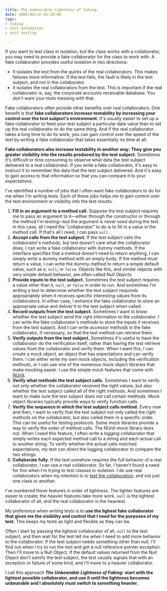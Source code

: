 ```yaml
--- 
title: The Unbearable Lightness of Faking
date: 2005/04/14 20:20:00
tags: 
- coding
- test automation
- unit testing

---
```


<p>If you want to test class in isolation, but the class works with a collaborator, you may need to provide a fake collaborator for the class to work with. A fake collaborator provides useful isolation in two directions:</p>

<ul>
	<li>It isolates the test from the quirks of the real collaborators. This makes failures more informative: If the test fails, the fault is likely in the test subject, and not in the collaborator.</li>
	<li>It isolates the real collaborators from the test. This is important if the real collaborator is, say, the corporate accounts receivable database. You don't want your tests messing with that.</li>
</ul>
Fake collaborators often provide other benefits over real collaborators.  One benefit is that <strong>fake collaborators increase testability by increasing your control over the test subject's environment.</strong> It's usually easier to set up a fake collaborator to feed your test subject a particular data value than to set up the real collaborator to do the same thing. And if the real collaborator takes a long time to do its work, you can gain control over the speed of the test by writing a fake collaborator that takes essentially no time at all.

<strong>Fake collaborators also increase testability in another way: They give you greater visibility into the results produced by the test subject.</strong> Sometimes it's difficult or time consuming to observe what data the test subject delivered to a real collaborator. If you write a fake collaborator, it's easy to instruct it to remember the data that the test subject delivered. And it's easy to gain access to that information so that you can compare it to your expectations.

I've identified a number of jobs that I often want fake collaborators to do for me when I'm writing tests. Each of these jobs helps me to gain control over the test environment or visibility into the test results.
<ol>
	<li> <strong>Fill in an argument to a method call.</strong> Suppose the test subject requires me to pass an argument to it—either through the constructor or through the method I'm testing—but the argument is never used during the test. In this case, all I need the "collaborator" to do is to fill in a value in the method call. If that's all I need, I can pass <code>null</code>.</li>
	<li> <strong>Accept calls from the test subject.</strong> If the test subject calls the collaborator's methods, but test doesn't care what the collaborator does, I can write a fake collaborator with dummy methods. If the interface specifies that a method doesn't need to return anything, I can simply write a dummy method with an empty body. If the method must return a value, I can write the dummy method to return a simple default value, such as <code>0</code>, <code>null</code>, or <code>false</code>.  Objects like this, and similar objects with very simple default behavior, are often called <em>Null Objects.</em></li>
	<li> <strong>Provide inputs to the test subject.</strong>  Sometimes the test subject requires a value other than <code>0</code>, <code>null</code>, or <code>false</code> in order to run. And sometimes I'm writing a test to determine whether the test subject responds appropriately when it receives specific interesting values from its collaborators. In either case, I enhance the fake collaborator to store an appropriate value and deliver it to the test subject when called.</li>
	<li> <strong>Record outputs from the test subject.</strong> Sometimes I want to know whether the test subject send the right information to the collaborator. I can write the fake collaborator's methods to store the inputs it receives from the test subject. And I can write accessor methods in the fake collaborator, if necessary, so that the test method can retrieve them.</li>
	<li> <strong>Verify outputs from the test subject.</strong> Sometimes it's useful to have the collaborator do the verification itself, rather than having the test retrieve values from the collaborator and verify them. When I want this, I can create a <em>mock object,</em> an object that has expectations and can verify them. I can either write my own mock objects, including the verification methods, or I can use one of the numerous mock object libraries that make mocking easier. I use the simple mock features that come with <a href="http://www.nunit.org/">NUnit</a>.</li>
	<li> <strong>Verify what methods the test subject calls.</strong> Sometimes I want to verify not only whether the collaborator received the right values, but also whether the test subject called all of the right methods. And sometimes I want to make sure the test subject does <em>not</em> call certain methods.  Mock object libraries typically provide ways to verify function calls.</li>
	<li> <strong>Verify the sequence in which the test subject calls method.</strong> Every now and then, I want to verify that the test subject not only called the right methods on the collaborator, but also called them in a specific order. This can be useful for testing protocols. Some mock libraries provide a way to verify the order of method calls. The NUnit mock library does not. When I need this feature, I often write a <em>logging</em> collaborator that simply writes each expected method call to a string and each actual call to another string. To verify whether the actual calls matched expectations, my test can direct the logging collaborator to compare the two strings.</li>
	<li> <strong>Collaborate fully.</strong> If the test somehow requires the full behavior of a real collaborator, I can use a real collaborator. So far, I haven't found a need for this when I'm trying to test classes in isolation. I do use real collaborators when my intention is to <a href="/dalecoding/2005/04/isolation">test the collaboration</a>, and not just one class or another.</li>
</ol>
I've numbered these features in order of <em>lightness</em>.  The lighter features are easier to create; the heavier features take more work.  <code>null</code> is the lightest collaborator of all, and the real collaborator is the heaviest.

My preference when writing tests is to <strong>use the lighest fake collaborator that gives me the visibility and control that I need for the purposes of my test.</strong>  This keeps my tests as light and flexible as they can be.

Often I start by passing the lightest collaborator of all, <code>null</code> to the test subject, and then wait for the test tell me when I need to add more behavior to the collaborator. If the test subject needs something other than null, I'll find out when I try to run the test and get a null reference pointer exception. Then I'll move to a Null Object. If the default values returned from the Null Object don't satisfy the test subject, the test usually signals that with an exception or failure of some kind, and I'll move to a heavier collaborator.

I call this approach <strong> <em>The Unbearable Lightness of Faking:</em> start with the lightest possible collaborator, and use it until the lightness becomes unbearable and I absolutely must switch to something heavier.</strong>
